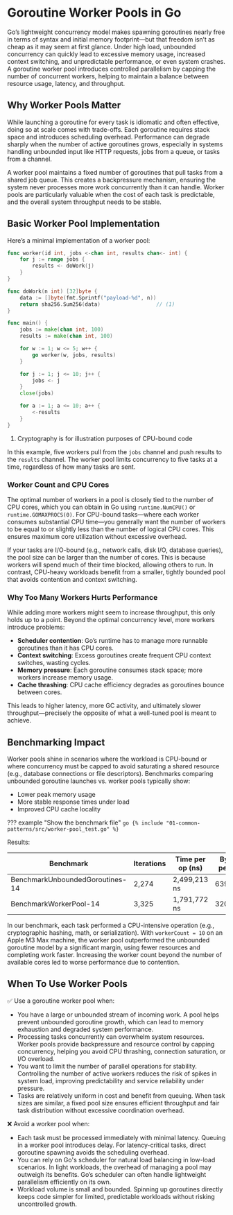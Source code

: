 # Goroutine Worker Pools in Go

Go’s lightweight concurrency model makes spawning goroutines nearly free in terms of syntax and initial memory footprint—but that freedom isn’t as cheap as it may seem at first glance. Under high load, unbounded concurrency can quickly lead to excessive memory usage, increased context switching, and unpredictable performance, or even system crashes. A goroutine worker pool introduces controlled parallelism by capping the number of concurrent workers, helping to maintain a balance between resource usage, latency, and throughput.

## Why Worker Pools Matter

While launching a goroutine for every task is idiomatic and often effective, doing so at scale comes with trade-offs. Each goroutine requires stack space and introduces scheduling overhead. Performance can degrade sharply when the number of active goroutines grows, especially in systems handling unbounded input like HTTP requests, jobs from a queue, or tasks from a channel.

A worker pool maintains a fixed number of goroutines that pull tasks from a shared job queue. This creates a backpressure mechanism, ensuring the system never processes more work concurrently than it can handle. Worker pools are particularly valuable when the cost of each task is predictable, and the overall system throughput needs to be stable.

## Basic Worker Pool Implementation

Here’s a minimal implementation of a worker pool:

```go
func worker(id int, jobs <-chan int, results chan<- int) {
    for j := range jobs {
        results <- doWork(j)
    }
}

func doWork(n int) [32]byte {
    data := []byte(fmt.Sprintf("payload-%d", n))
    return sha256.Sum256(data)                  // (1)
}

func main() {
    jobs := make(chan int, 100)
    results := make(chan int, 100)

    for w := 1; w <= 5; w++ {
        go worker(w, jobs, results)
    }

    for j := 1; j <= 10; j++ {
        jobs <- j
    }
    close(jobs)

    for a := 1; a <= 10; a++ {
        <-results
    }
}
```

1. Cryptography is for illustration purposes of CPU-bound code

In this example, five workers pull from the `jobs` channel and push results to the `results` channel. The worker pool limits concurrency to five tasks at a time, regardless of how many tasks are sent.

### Worker Count and CPU Cores

The optimal number of workers in a pool is closely tied to the number of CPU cores, which you can obtain in Go using `runtime.NumCPU()` or `runtime.GOMAXPROCS(0)`. For CPU-bound tasks—where each worker consumes substantial CPU time—you generally want the number of workers to be equal to or slightly less than the number of logical CPU cores. This ensures maximum core utilization without excessive overhead.

If your tasks are I/O-bound (e.g., network calls, disk I/O, database queries), the pool size can be larger than the number of cores. This is because workers will spend much of their time blocked, allowing others to run. In contrast, CPU-heavy workloads benefit from a smaller, tightly bounded pool that avoids contention and context switching.

### Why Too Many Workers Hurts Performance

While adding more workers might seem to increase throughput, this only holds up to a point. Beyond the optimal concurrency level, more workers introduce problems:

- **Scheduler contention**: Go’s runtime has to manage more runnable goroutines than it has CPU cores.
- **Context switching**: Excess goroutines create frequent CPU context switches, wasting cycles.
- **Memory pressure**: Each goroutine consumes stack space; more workers increase memory usage.
- **Cache thrashing**: CPU cache efficiency degrades as goroutines bounce between cores.

This leads to higher latency, more GC activity, and ultimately slower throughput—precisely the opposite of what a well-tuned pool is meant to achieve.

## Benchmarking Impact

Worker pools shine in scenarios where the workload is CPU-bound or where concurrency must be capped to avoid saturating a shared resource (e.g., database connections or file descriptors). Benchmarks comparing unbounded goroutine launches vs. worker pools typically show:

- Lower peak memory usage
- More stable response times under load
- Improved CPU cache locality

??? example "Show the benchmark file"
    ```go
    {% include "01-common-patterns/src/worker-pool_test.go" %}
    ```

Results:

| Benchmark               | Iterations  | Time per op (ns) | Bytes per op | Allocs per op |
|------------------------------|------------|-------------|----------|-----------|
| BenchmarkUnboundedGoroutines-14 | 2,274      | 2,499,213 ns | 639,350  | 39,754    |
| BenchmarkWorkerPool-14         | 3,325      | 1,791,772 ns | 320,707  | 19,762    |

In our benchmark, each task performed a CPU-intensive operation (e.g., cryptographic hashing, math, or serialization). With `workerCount = 10` on an Apple M3 Max machine, the worker pool outperformed the unbounded goroutine model by a significant margin, using fewer resources and completing work faster. Increasing the worker count beyond the number of available cores led to worse performance due to contention.

## When To Use Worker Pools

✅ Use a goroutine worker pool when:

- You have a large or unbounded stream of incoming work. A pool helps prevent unbounded goroutine growth, which can lead to memory exhaustion and degraded system performance.
- Processing tasks concurrently can overwhelm system resources. Worker pools provide backpressure and resource control by capping concurrency, helping you avoid CPU thrashing, connection saturation, or I/O overload.
- You want to limit the number of parallel operations for stability. Controlling the number of active workers reduces the risk of spikes in system load, improving predictability and service reliability under pressure.
- Tasks are relatively uniform in cost and benefit from queuing. When task sizes are similar, a fixed pool size ensures efficient throughput and fair task distribution without excessive coordination overhead.

❌ Avoid a worker pool when:

- Each task must be processed immediately with minimal latency. Queuing in a worker pool introduces delay. For latency-critical tasks, direct goroutine spawning avoids the scheduling overhead.
- You can rely on Go's scheduler for natural load balancing in low-load scenarios. In light workloads, the overhead of managing a pool may outweigh its benefits. Go’s scheduler can often handle lightweight parallelism efficiently on its own.
- Workload volume is small and bounded. Spinning up goroutines directly keeps code simpler for limited, predictable workloads without risking uncontrolled growth.